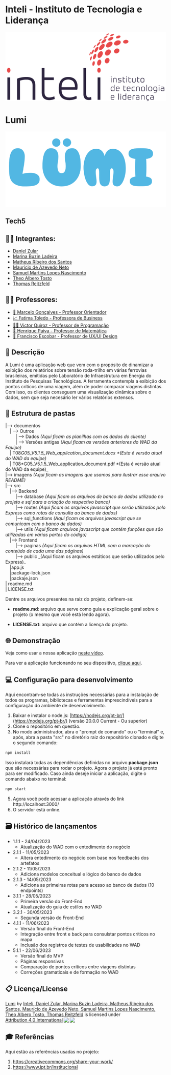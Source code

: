 # Inteli - Instituto de Tecnologia e Liderança

<p align="center">
<a href= "https://www.inteli.edu.br/"><img src="./imagens/inteli.png" alt="Inteli - Instituto de Tecnologia e Liderança" border="0"></a>
</p>

# Lumi

<p align="center"><a href= "https://www.inteli.edu.br/"><img src="./imagens/lumi.png" border="0"></a></p>

## Tech5

## 👨‍🎓 Integrantes:

- <a href="https://www.linkedin.com/in/danielzular/">Daniel Zular</a>
- <a href="https://www.linkedin.com/in/marina-ladeira-867159269/">Marina Buzin Ladeira</a>
- <a href="https://www.linkedin.com/in/omatheusrsantos/">Matheus Ribeiro dos Santos</a>
- <a href="https://www.linkedin.com/in/mauricio-azevedo-neto/">Maurício de Azevedo Neto</a>
- <a href="https://www.linkedin.com/in/samuel-martins-lopes-nascimento-7a805526a/">Samuel Martins Lopes Nascimento</a>
- <a href="#">Theo Albero Tosto</a>
- <a href="https://www.linkedin.com/in/thomasreitzfeld/">Thomas Reitzfeld</a>

## 👨‍🏫 Professores:

- <a href="https://www.linkedin.com/in/marcelo-gon%C3%A7alves-phd-a550652/">🧭 Marcelo Gonçalves - Professor Orientador</a>
- <a href="https://www.linkedin.com/in/fatima-toledo/">📈 Fatima Toledo - Professora de Business</a>
- <a href="https://www.linkedin.com/in/victorbarq/">👨‍💻 Victor Quiroz - Professor de Programação</a>
- <a href="https://www.linkedin.com/in/henrique-mohallem-paiva-6854b460/">🧮 Henrique Paiva - Professor de Matemática</a>
- <a href="https://www.linkedin.com/in/francisco-escobar/">🎨 Francisco Escobar - Professor de UX/UI Design</a>

## 📝 Descrição

A Lumi é uma aplicação web que vem com o propósito de dinamizar a exibição dos relatórios sobre tensão roda-trilho em várias ferrovias brasileiras, emitidas pelo Laboratório de Infraestrutura em Energia do Instituto de Pesquisas Tecnológicas. A ferramenta contempla a exibição dos pontos críticos de uma viagem, além de poder comparar viagens distintas. Com isso, os clientes conseguem uma visualização dinâmica sobre o dados, sem que seja necesário ler vários relatórios extensos.

## 📁 Estrutura de pastas

|--> documentos<br>
&emsp;| --> Outros <br>
&emsp; &emsp;| --> Dados _(Aqui ficam as planilhas com os dados do cliente)_ <br>
&emsp; &emsp;| --> Versões antigas _(Aqui ficam as versões anteriores do WAD da Equipe)_ <br>
&emsp;| T08*G05_V5.1.5_Web_application_document.docx \*(Esta é versão atual do WAD da equipe)*<br>
&emsp;| T08*G05_V5.1.5_Web_application_document.pdf *(Esta é versão atual do WAD da equipe)_<br>
|--> imagens _(Aqui ficam as imagens que usamos para ilustrar esse arquivo README)_<br>
|--> src<br>
&emsp;|--> Backend<br>
&emsp; &emsp;|--> database _(Aqui ficam os arquivos de banco de dados utilizado no projeto e sql para a criação do respectivo banco)_<br>
&emsp; &emsp;|--> routes _(Aqui ficam os arquivos javascript que serão utilizados pelo Express como rotas de consulta ao banco de dados)_<br>
&emsp; &emsp;|--> sql_functions _(Aqui ficam os arquivos javascript que se comunicam com o banco de dados)_<br>
&emsp; &emsp;|--> utils _(Aqui ficam arquivos javascript que contém funções que são utilizadas em várias partes do código)_<br>
&emsp;|--> Frontend<br>
&emsp; &emsp;|--> paginas _(Aqui ficam os arquivos HTML com a marcação do conteúdo de cada uma das páginas)_<br>
&emsp; &emsp;|--> public _(Aqui ficam os arquivos estáticos que serão utilizados pelo Express)\_<br>
&emsp;|app.js<br>
&emsp;|package-lock.json<br>
&emsp;|packaje.json<br>
| readme.md<br>
| LICENSE.txt

Dentre os arquivos presentes na raiz do projeto, definem-se:

- <b>readme.md</b>: arquivo que serve como guia e explicação geral sobre o projeto (o mesmo que você está lendo agora).

- <b>LICENSE.txt</b>: arquivo que contém a licença do projeto.

## 🌐 Demonstração

Veja como usar a nossa aplicação <a href="https://www.youtube.com/watch?v=xlRbneDEUp0" targer="_blank">neste vídeo</a>. <br>

Para ver a aplicação funcionando no seu dispositivo, <a href="https://5mfdk2-3000.csb.app/" targer="_blank">clique aqui</a>. <br>

## 💻 Configuração para desenvolvimento

Aqui encontram-se todas as instruções necessárias para a instalação de todos os programas, bibliotecas e ferramentas imprescindíveis para a configuração do ambiente de desenvolvimento.

1.  Baixar e instalar o node.js: [https://nodejs.org/pt-br/](https://nodejs.org/pt-br/) (versão 20.0.0 Current - Ou superior)
2.  Clone o repositório em questão.
3.  No modo administrador, abra o "prompt de comando" ou o "terminal" e, após, abra a pasta "src" no diretório raiz do repositório clonado e digite o segundo comando:

```sh
npm install
```

Isso instalará todas as dependências definidas no arquivo <b>package.json</b> que são necessárias para rodar o projeto. Agora o projeto já está pronto para ser modificado. Caso ainda deseje iniciar a aplicação, digite o comando abaixo no terminal:

```sh
npm start
```

5. Agora você pode acessar a aplicação através do link http://localhost:3000/
6. O servidor está online.

## 🗃 Histórico de lançamentos

- 1.1.1 - 24/04/2023
  - Atualização do WAD com o entedimento do negócio
- 2.1.1 - 11/05/2023
  - Altera entedimento do negócio com base nos feedbacks dos artefatos
- 2.1.2 - 11/05/2023
  - Adiciona modelos conceitual e lógico do banco de dados
- 2.1.3 - 14/05/2023
  - Adiciona as primeiras rotas para acesso ao banco de dados (10 endpoints)
- 3.1.1 - 28/05/2023
  - Primeira versão do Front-End
  - Atualização do guia de estilos no WAD
- 3.2.1 - 30/05/2023
  - Segunda versão do Front-End
- 4.1.1 - 11/06/2023
  - Versão final do Front-End
  - Integração entre front e back para consulstar pontos críticos no mapa
  - Inclusão dos registros de testes de usabilidades no WAD
- 5.1.1 - 22/06/2023
  - Versão final do MVP
  - Páginas responsivas
  - Comparação de pontos críticos entre viagens distintas
  - Correções gramaticais e de formação no WAD

## 📋 Licença/License

<p xmlns:cc="http://creativecommons.org/ns#" xmlns:dct="http://purl.org/dc/terms/"><a property="dct:title" rel="cc:attributionURL" href="https://github.com/2023M2T8-Inteli/Projeto5">Lumi</a> by <a rel="cc:attributionURL dct:creator" property="cc:attributionName" href="https://github.com/2023M2T8-Inteli/Projeto5">Inteli, Daniel Zular, Marina Buzin Ladeira, Matheus Ribeiro dos Santos, Maurício de Azevedo Neto, Samuel Martins Lopes Nascimento, Theo Albero Tosto, Thomas Reitzfeld</a> is licensed under <a href="http://creativecommons.org/licenses/by/4.0/?ref=chooser-v1" target="_blank" rel="license noopener noreferrer" style="display:inline-block;">Attribution 4.0 International<img style="height:22px!important;margin-left:3px;vertical-align:text-bottom;" src="https://mirrors.creativecommons.org/presskit/icons/cc.svg?ref=chooser-v1"><img style="height:22px!important;margin-left:3px;vertical-align:text-bottom;" src="https://mirrors.creativecommons.org/presskit/icons/by.svg?ref=chooser-v1"></a></p>

## 🎓 Referências

Aqui estão as referências usadas no projeto:

1. <https://creativecommons.org/share-your-work/>
2. <https://www.ipt.br/institucional>
